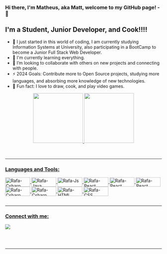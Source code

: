 ### Hi there, I'm Matheus, aka Matt, welcome to my GitHub page! - 👋


## I'm a Student, Junior Developer, and Cook!!!!

- 🔭 I just started in this world of coding, I am currently studying Information Systems at University, also participating in a BootCamp to become a Junior Full Stack Web Developer.
- 🌱 I'm currently learning everything. 
- 👯 I’m looking to collaborate with others on new projects and connecting with people.
- ⚡ 2024 Goals: Contribute more to Open Source projects, studying more languages, and absorbing more knowledge of new technologies.
- 🥅 Fun fact: I love to draw, cook, and play video games.

<div align="center">
  <a href="https://github.com/WayneCorpInternational">
  <img height="160em" src="https://github-readme-stats.vercel.app/api?username=WayneCorpInternational&show_icons=true&theme=dark&include_all_commits=true&count_private=true"/>
  <img height="160em" src="https://github-readme-stats.vercel.app/api/top-langs/?username=WayneCorpInternational&layout=compact&langs_count=7&theme=dark"/>
</div>

<br />
<br />

---
  
  ### Languages and Tools:
  
  <img align="center" alt="Rafa-Csharp" height="30" width="80" src="https://img.shields.io/badge/C%23-239120?style=for-the-badge&logo=c-sharp&logoColor=white">
  
  <img align="center" alt="Rafa-Java" height="30" width="80" src="https://img.shields.io/badge/Java-ED8B00?style=for-the-badge&logo=java&logoColor=white">
  
  <img align="center" alt="Rafa-Js" height="30" width="80" src="https://img.shields.io/badge/JavaScript-F7DF1E?style=for-the-badge&logo=javascript&logoColor=black">
  
  <img align="center" alt="Rafa-React" height="30" width="80" src="https://img.shields.io/badge/React-20232A?style=for-the-badge&logo=react&logoColor=61DAFB">
  
  <img align="center" alt="Rafa-React" height="30" width="80" src="https://img.shields.io/badge/Angular-DD0031?style=for-the-badge&logo=angular&logoColor=white">
  
  <img align="center" alt="Rafa-React" height="30" width="80" src="https://img.shields.io/badge/Spring-6DB33F?style=for-the-badge&logo=spring&logoColor=white">
 
  <img align="center" alt="Rafa-Csharp" height="30" width="80" src="https://img.shields.io/badge/MySQL-00000F?style=for-the-badge&logo=mysql&logoColor=white">
  
  <img align="center" alt="Rafa-Csharp" height="30" width="80" src="https://img.shields.io/badge/Node.js-43853D?style=for-the-badge&logo=node.js&logoColor=white">
  
  <img align="center" alt="Rafa-HTML" height="30" width="80" src="https://img.shields.io/badge/HTML5-E34F26?style=for-the-badge&logo=html5&logoColor=white">
   
  <img align="center" alt="Rafa-CSS" height="30" width="80" src="https://img.shields.io/badge/CSS3-1572B6?style=for-the-badge&logo=css3&logoColor=white">

<br />
<br />

---
### Connect with me:
  <a href="https://www.linkedin.com/in/matheuswozniak/" target="_blank"><img src="https://img.shields.io/badge/LinkedIn-0077B5?style=for-the-badge&logo=linkedin&logoColor=white" target="_blank"> 
 

<br />
<br />
   
---
